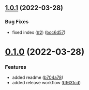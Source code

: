 ## [1.0.1](https://github.com/subhanmahmood/autorelease-test/compare/v0.1.0...v1.0.1) (2022-03-28)


### Bug Fixes

* fixed index ([#2](https://github.com/subhanmahmood/autorelease-test/issues/2)) ([bcc6d57](https://github.com/subhanmahmood/autorelease-test/commit/bcc6d578223d069d9779d150377bb53b454d2aa1))



# [0.1.0](https://github.com/subhanmahmood/autorelease-test/compare/b704a78b9427fbf1f7e434b208a3e290ab010620...v0.1.0) (2022-03-28)


### Features

* added readme ([b704a78](https://github.com/subhanmahmood/autorelease-test/commit/b704a78b9427fbf1f7e434b208a3e290ab010620))
* added release workflow ([b1631cd](https://github.com/subhanmahmood/autorelease-test/commit/b1631cd90dfcc88e67ca5e0a296e92f47f7b2e08))



